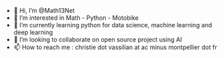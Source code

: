 - 👋 Hi, I’m @Math13Net
- 👀 I’m interested in Math - Python - Motobike
- 🌱 I’m currently learning python for data science, machine learning and deep learning
- 💞️ I’m looking to collaborate on open source project using AI
- 📫 How to reach me : christie dot vassilian at ac minus montpellier dot fr

<!---
Math13Net/Math13Net is a ✨ special ✨ repository because its `README.md` (this file) appears on your GitHub profile.
You can click the Preview link to take a look at your changes.
--->

